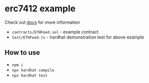 # erc7412 example

Check out [docs](https://docs.redstone.finance/docs/smart-contract-devs/get-started/redstone-erc7412) for more information 

- `contracts/ETHFeed.sol` - example contract
- `test/ETHFeed.ts` - hardhat demonstration test for above example


## How to use
- `npm i`
- `npx hardhat compile`
- `npx hardhat test`
